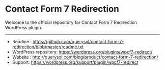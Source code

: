 # Contact Form 7 Redirection

Welcome to the official repository for Contact Form 7 Redirection WordPress plugin.

-----------------------

* Readme : https://github.com/querysol/contact-form-7-redirection/blob/master/readme.txt
* WordPress repository: https://wordpress.org/plugins/wpcf7-redirect/
* Website : http://querysol.com/blog/product/contact-form-7-redirection/
* Support: https://wordpress.org/support/plugin/wpcf7-redirect